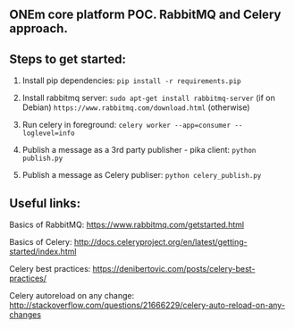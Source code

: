 ONEm core platform POC. RabbitMQ and Celery approach.
---

Steps to get started:
---

1. Install pip dependencies: 
    `pip install -r requirements.pip`

2. Install rabbitmq server:
    `sudo apt-get install rabbitmq-server` (if on Debian)
    `https://www.rabbitmq.com/download.html` (otherwise)

3. Run celery in foreground:
    `celery worker --app=consumer --loglevel=info`

4. Publish a message as a 3rd party publisher - pika client:
    `python publish.py`

5. Publish a message as Celery publiser:
    `python celery_publish.py`


Useful links:
---
Basics of RabbitMQ:
https://www.rabbitmq.com/getstarted.html

Basics of Celery:
http://docs.celeryproject.org/en/latest/getting-started/index.html

Celery best practices:
https://denibertovic.com/posts/celery-best-practices/

Celery autoreload on any change:
http://stackoverflow.com/questions/21666229/celery-auto-reload-on-any-changes
